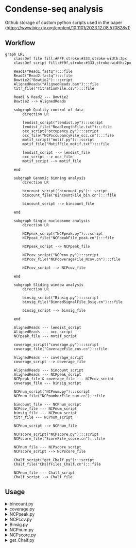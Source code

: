 # Condense-seq analysis

Github storage of custom python scripts used in the paper
(https://www.biorxiv.org/content/10.1101/2023.12.08.570828v1)

## Workflow

```mermaid
graph LR;
    classDef file fill:#FFF,stroke:#333,stroke-width:2px
    classDef script fill:#f9f,stroke:#333,stroke-width:2px

    Read1("Read1.fastq"):::file
    Read2("Read2.fastq"):::file
    Bowtie2("Bowtie2"):::script
    AlignedReads("AlignedReads.bam"):::file
    titr_file("TitrationFile.csv"):::file

    Read1 & Read2 --- Bowtie2
    Bowtie2 --> AlignedReads

    subgraph Quality control of data
        direction LR

        lendist_script("lendist.py"):::script
        lendist_file("ReadlengthFile.txt"):::file
        occ_script("occupancy.py"):::script
        occ_file("NCPoccupancyFile_occ.cn"):::file
        motif_script("motif.py"):::script
        motif_file("MotifFile_motif.txt"):::file

        lendist_script --> lendist_file
        occ_script --> occ_file
        motif_script --> motif_file
    
    end

    subgraph Genomic binning analysis
        direction LR

        bincount_script("bincount.py"):::script
        bincount_file("BincountFile_bin.cn"):::file

        bincount_script --> bincount_file

    end

    subgraph Single nucleosome analysis
        direction LR

        NCPpeak_script("NCPpeak.py"):::script    
        NCPpeak_file("NCPpeakFile_peak.cn"):::file

        NCPpeak_script --> NCPpeak_file

        NCPcov_script("NCPcov.py"):::script
        NCPcov_file("NCPcoverageFile_Ncov.cn"):::file
        
        NCPcov_script --> NCPcov_file

    end

    subgraph Sliding window analysis
        direction LR

        binsig_script("Binsig.py"):::script
        binsig_file("BinnedSignalFile_Bsig.cn"):::file

        binsig_script --> binsig_file

    end

    AlignedReads --- lendist_script
    AlignedReads --- occ_script
    NCPpeak_file --- motif_script

    coverage_script("coverage.py"):::script
    coverage_file("CoverageFile_cov.cn"):::file

    AlignedReads --- coverage_script
    coverage_script --> coverage_file

    AlignedReads --- bincount_script
    AlignedReads --- NCPpeak_script
    NCPpeak_file & coverage_file --- NCPcov_script
    coverage_file --- binsig_script

    NCPnum_script("NCPnum.py"):::script
    NCPnum_file("NCPnumberFile_num.cn"):::file

    bincount_file --- NCPnum_script    
    NCPcov_file --- NCPnum_script
    binsig_file --- NCPnum_script
    titr_file --- NCPnum_script

    NCPnum_script --> NCPnum_file

    NCPscore_script("NCPscore.py"):::script
    NCPscore_file("ScoreFile_score.cn"):::file

    NCPnum_file --- NCPscore_script
    NCPscore_script --> NCPscore_file

    Chalf_script("get_Chalf.py"):::script
    Chalf_file("ChalfFiles_Chalf.cn"):::file

    NCPnum_file --- Chalf_script
    Chalf_script --> Chalf_file

```

## Usage
<details>
<summary> bincount.py </summary>

Binning reference genome and get aligned read counts for each bin

  ```
  python bincount.py AlignedReads.bam -x ref_genome -w bin_size -o out_fname
  ```

</details>

<details>
<summary> coverage.py </summary>

Reading SAM/BAM files to get read coverage along reference genome.

  ```
  python coverage.py AlignedReads.bam -x ref_genome --chr chromosome -o out_fname --skip
  ```

</details>

</details>

<details>
<summary> NCPpeak.py </summary>

Peak calling for each nucleosome positions

  ```
  python NCPpeak.py AlignedReads.bam -x ref_genome --chr chromosome -o out_fname --skip
  ```

</details>

</details>

<details>
<summary> NCPcov.py </summary>

Compute coverage area under each nucleosome peaks

  ```
  python NCPcov.py NCPpeakFile_peak.cn CoverageFile_cov.cn --chr chromosome -o out_fname
  ```

</details>

</details>

<details>
<summary> Binsig.py </summary>

Compute coverage area for each sliding window along genome

  ```
  python Binsig.py CoverageFile_cov.cn -x ref_genome --Bsize bin_size --Bstep Bin_step --chr chromosome -o out_fname
  ```

</details>

<details>
<summary> NCPnum.py </summary>

Using titration file, estimate molecular number of nucleosomes for each bin or peak

  ```
  python NCPnum.py BincountFile_bin.cn | NCPcoverageFile_Ncov.cn | BinnedSigFile_Bsig.cn -t TitrationFile.csv --tnum TitrationNumber --chr chromosome -o out_fname
  ```

</details>

</details>

<details>
<summary> NCPscore.py </summary>

Get condensability score, which is a negative log of molecular number ratio over input, for each genomic bin or peaks

  ```
  python NCPscore.py NCPnumFile_num.cn --inpu NCPnumFile_num.cn -o out_fname
  ```

</details>

<details>
<summary> get_Chalf.py </summary>

Compute condensation point (C 1/2) by fitting logistic curve to molecular number changes over titrations

  ```
  python get_Chalf.py NCPnumFile_num.cn
  ```

</details>

